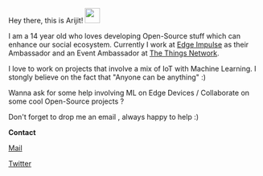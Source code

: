 Hey there, this is Arijit! <img src="https://raw.githubusercontent.com/MartinHeinz/MartinHeinz/master/wave.gif" width="30px">

I am a 14 year old who loves developing Open-Source stuff which can enhance our social ecosystem. Currently I work at [Edge Impulse](https://edgeimpulse.com) as their Ambassador and an Event Ambassador at [The Things Network](https://thethingsnetwork.com/conference). 

I love to work on projects that involve a mix of IoT with Machine Learning. 
I stongly believe on the fact that "Anyone can be anything" :) 

Wanna ask for some help involving ML on Edge Devices / Collaborate on some cool Open-Source projects ?

Don't forget to drop me an email , always happy to help :) 

**Contact**

[Mail](mailto:arijitdas18022006@gmail.com)

[Twitter](https://twitter.com/Arijit_Student)



